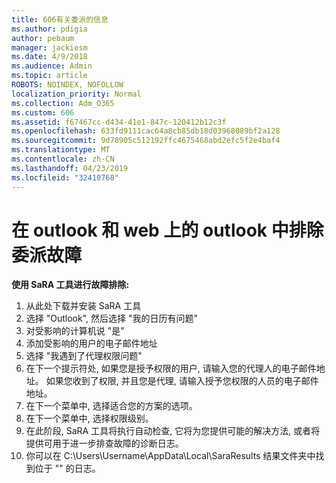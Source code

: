```yaml
---
title: 606有关委派的信息
ms.author: pdigia
author: pebaum
manager: jackiesm
ms.date: 4/9/2018
ms.audience: Admin
ms.topic: article
ROBOTS: NOINDEX, NOFOLLOW
localization_priority: Normal
ms.collection: Adm_O365
ms.custom: 606
ms.assetid: f67467cc-d434-41e1-847c-120412b12c3f
ms.openlocfilehash: 633fd9111cac64a8cb85db18d03968089bf2a128
ms.sourcegitcommit: 9d78905c512192ffc4675468abd2efc5f2e4baf4
ms.translationtype: MT
ms.contentlocale: zh-CN
ms.lasthandoff: 04/23/2019
ms.locfileid: "32410768"
---
```

# <a name="troubleshooting-delegation-in-outlook-and-outlook-on-the-web"></a>在 outlook 和 web 上的 outlook 中排除委派故障

**使用 SaRA 工具进行故障排除:**

1. 从此处下载并安装 SaRA 工具
1. 选择 "Outlook", 然后选择 "我的日历有问题"
1. 对受影响的计算机说 "是"
1. 添加受影响的用户的电子邮件地址
1. 选择 "我遇到了代理权限问题"
1. 在下一个提示符处, 如果您是授予权限的用户, 请输入您的代理人的电子邮件地址。 如果您收到了权限, 并且您是代理, 请输入授予您权限的人员的电子邮件地址。
1. 在下一个菜单中, 选择适合您的方案的选项。 
1. 在下一个菜单中, 选择权限级别。
1. 在此阶段, SaRA 工具将执行自动检查, 它将为您提供可能的解决方法, 或者将提供可用于进一步排查故障的诊断日志。
1. 你可以在 C:\Users\Username\AppData\Local\SaraResults 结果文件夹中找到位于 "" 的日志。